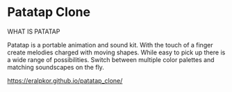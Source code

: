 # Patatap Clone

WHAT IS PATATAP

Patatap is a portable animation and sound kit. With the touch of a finger create melodies charged with moving shapes. While easy to pick up there is a wide range of possibilities. Switch between multiple color palettes and matching soundscapes on the fly.

https://eralpkor.github.io/patatap_clone/
